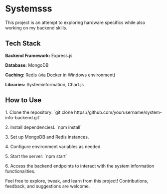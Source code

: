 <h1>Systemsss</h1>

<p>This project is an attempt to exploring hardware specifics while also working on my backend skills.</p>

<h2>Tech Stack</h2>
<p><strong>Backend Framework:</strong> Express.js</p>
<p><strong>Database:</strong> MongoDB</p>
<p><strong>Caching:</strong> Redis (via Docker in Windows environment)</p>
<p><strong>Libraries:</strong> Systeminformation, Chart.js</p>

<h2>How to Use</h2>
<p>1. Clone the repository: `git clone https://github.com/yourusername/system-info-backend.git`</p>
<p>2. Install dependenciesL `npm install`</p>
<p>3. Set up MongoDB and Redis instances.</p>
<p>4. Configure environment variables as needed.</p>
<p>5. Start the server: `npm start`</p>
<p>6. Access the backend endpoints to interact with the system information functionalities.</p>

<p>Feel free to explore, tweak, and learn from this project! Contributions, feedback, and suggestions are welcome.</p>
